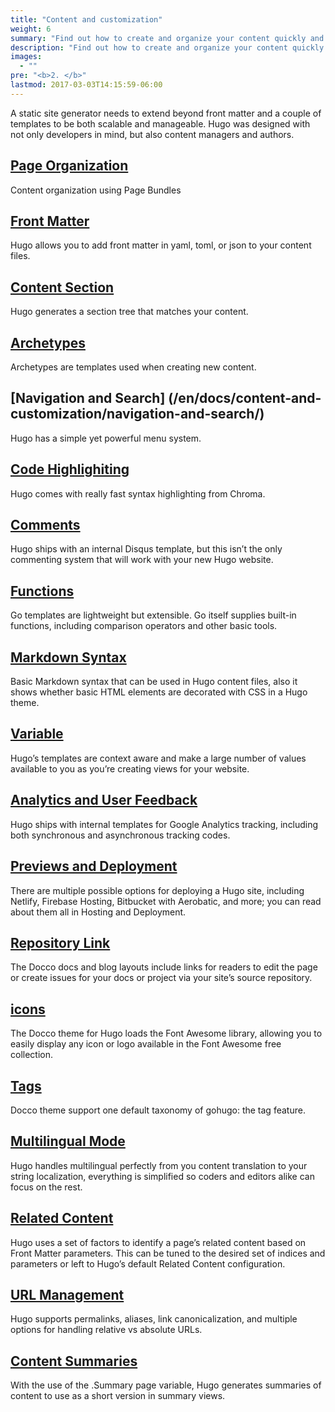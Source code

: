 ```yaml
---
title: "Content and customization"
weight: 6
summary: "Find out how to create and organize your content quickly and intuitively."
description: "Find out how to create and organize your content quickly and intuitively."
images: 
  - ""
pre: "<b>2. </b>"
lastmod: 2017-03-03T14:15:59-06:00
---
```

A static site generator needs to extend beyond front matter and a couple of templates to be both scalable and manageable. Hugo was designed with not only developers in mind, but also content managers and authors.

## [Page Organization](/en/docs/content-and-customization/page-organization/)

Content organization using Page Bundles

## [Front Matter](/en/docs/content-and-customization/front-matter/)

Hugo allows you to add front matter in yaml, toml, or json to your content files.

## [Content Section](/en/docs/content-and-customization/sections/) 

Hugo generates a section tree that matches your content.

## [Archetypes](/en/docs/content-and-customization/archetypes/)

Archetypes are templates used when creating new content.

## [Navigation and Search] (/en/docs/content-and-customization/navigation-and-search/)

Hugo has a simple yet powerful menu system.

## [Code Highlighiting](/en/docs/content-and-customization/code-highlighting/)

Hugo comes with really fast syntax highlighting from Chroma.

## [Comments](/en/docs/content-and-customization/comments/)

Hugo ships with an internal Disqus template, but this isn’t the only commenting system that will work with your new Hugo website.

## [Functions](/en/docs/content-and-customization/functions/)

Go templates are lightweight but extensible. Go itself supplies built-in functions, including comparison operators and other basic tools. 

## [Markdown Syntax](/en/docs/content-and-customization/markdown-syntax/)

Basic Markdown syntax that can be used in Hugo content files, also it shows whether basic HTML elements are decorated with CSS in a Hugo theme.

## [Variable](/en/docs/content-and-customization/variable/)

Hugo’s templates are context aware and make a large number of values available to you as you’re creating views for your website.

## [Analytics and User Feedback](/en/docs/content-and-customization/analytics/)

Hugo ships with internal templates for Google Analytics tracking, including both synchronous and asynchronous tracking codes.

## [Previews and Deployment](/en/docs/content-and-customization/previews-and-deployment/)

There are multiple possible options for deploying a Hugo site, including Netlify, Firebase Hosting, Bitbucket with Aerobatic, and more; you can read about them all in Hosting and Deployment.

## [Repository Link](/en/docs/content-and-customization/repository-links/)

The Docco docs and blog layouts include links for readers to edit the page or create issues for your docs or project via your site’s source repository.

## [icons](/en/docs/content-and-customization/icons/)

The Docco theme for Hugo loads the Font Awesome library, allowing you to easily display any icon or logo available in the Font Awesome free collection.

## [Tags](/en/docs/content-and-customization/tags/)

Docco theme support one default taxonomy of gohugo: the tag feature.

## [Multilingual Mode](/en/docs/content-and-customization/multi-language/)

Hugo handles multilingual perfectly from you content translation to your string localization, everything is simplified so coders and editors alike can focus on the rest.

## [Related Content](/en/docs/content-and-customization/related-content/)

Hugo uses a set of factors to identify a page’s related content based on Front Matter parameters. This can be tuned to the desired set of indices and parameters or left to Hugo’s default Related Content configuration.

## [URL Management](/en/docs/content-and-customization/url-management/)

Hugo supports permalinks, aliases, link canonicalization, and multiple options for handling relative vs absolute URLs.

## [Content Summaries](/en/docs/content-and-customization/content-summaries/)

With the use of the .Summary page variable, Hugo generates summaries of content to use as a short version in summary views.

